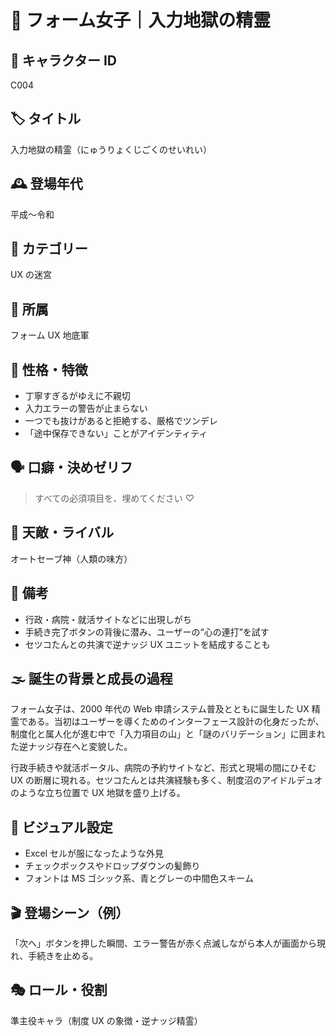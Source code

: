 # 📝 フォーム女子｜入力地獄の精霊

## 🧬 キャラクター ID

C004

## 🏷 タイトル

入力地獄の精霊（にゅうりょくじごくのせいれい）

## 🕰 登場年代

平成〜令和

## 🧭 カテゴリー

UX の迷宮

## 🏢 所属

フォーム UX 地底軍

## 🧠 性格・特徴

- 丁寧すぎるがゆえに不親切
- 入力エラーの警告が止まらない
- 一つでも抜けがあると拒絶する、厳格でツンデレ
- 「途中保存できない」ことがアイデンティティ

## 🗣 口癖・決めゼリフ

> すべての必須項目を、埋めてください ♡

## 🧟 天敵・ライバル

オートセーブ神（人類の味方）

## 📝 備考

- 行政・病院・就活サイトなどに出現しがち
- 手続き完了ボタンの背後に潜み、ユーザーの“心の連打”を試す
- セツコたんとの共演で逆ナッジ UX ユニットを結成することも

## 🌫 誕生の背景と成長の過程

フォーム女子は、2000 年代の Web 申請システム普及とともに誕生した UX 精霊である。当初はユーザーを導くためのインターフェース設計の化身だったが、制度化と属人化が進む中で「入力項目の山」と「謎のバリデーション」に囲まれた逆ナッジ存在へと変貌した。

行政手続きや就活ポータル、病院の予約サイトなど、形式と現場の間にひそむ UX の断層に現れる。セツコたんとは共演経験も多く、制度沼のアイドルデュオのような立ち位置で UX 地獄を盛り上げる。

## 🎨 ビジュアル設定

- Excel セルが服になったような外見
- チェックボックスやドロップダウンの髪飾り
- フォントは MS ゴシック系、青とグレーの中間色スキーム

## 🎬 登場シーン（例）

「次へ」ボタンを押した瞬間、エラー警告が赤く点滅しながら本人が画面から現れ、手続きを止める。

## 🎭 ロール・役割

準主役キャラ（制度 UX の象徴・逆ナッジ精霊）
